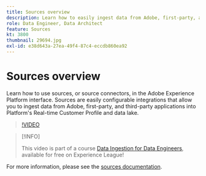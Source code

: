 ```yaml
---
title: Sources overview
description: Learn how to easily ingest data from Adobe, first-party, and third-party applications into Platform's Real-time Customer Profile and data lake.
role: Data Engineer, Data Architect
feature: Sources
kt: 3800
thumbnail: 29694.jpg
exl-id: e38d643a-27ea-49f4-87c4-eccdb860ea92
---
```

# Sources overview

Learn how to use sources, or source connectors, in the Adobe Experience Platform interface. Sources are easily configurable integrations that allow you to ingest data from Adobe, first-party, and third-party applications into Platform's Real-time Customer Profile and data lake.

>[!VIDEO](https://video.tv.adobe.com/v/29694?quality=12&learn=on)

>[!INFO]
>
> This video is part of a course [Data Ingestion for Data Engineers](https://experienceleague.adobe.com/?recommended=ExperiencePlatform-D-1-2020.1.dataingestion), available for free on Experience League!

For more information, please see the [sources documentation](https://experienceleague.adobe.com/docs/experience-platform/sources/home.html).
